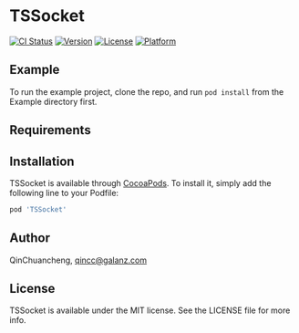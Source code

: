 # TSSocket

[![CI Status](https://img.shields.io/travis/QinChuancheng/TSSocket.svg?style=flat)](https://travis-ci.org/QinChuancheng/TSSocket)
[![Version](https://img.shields.io/cocoapods/v/TSSocket.svg?style=flat)](https://cocoapods.org/pods/TSSocket)
[![License](https://img.shields.io/cocoapods/l/TSSocket.svg?style=flat)](https://cocoapods.org/pods/TSSocket)
[![Platform](https://img.shields.io/cocoapods/p/TSSocket.svg?style=flat)](https://cocoapods.org/pods/TSSocket)

## Example

To run the example project, clone the repo, and run `pod install` from the Example directory first.

## Requirements

## Installation

TSSocket is available through [CocoaPods](https://cocoapods.org). To install
it, simply add the following line to your Podfile:

```ruby
pod 'TSSocket'
```

## Author

QinChuancheng, qincc@galanz.com

## License

TSSocket is available under the MIT license. See the LICENSE file for more info.
